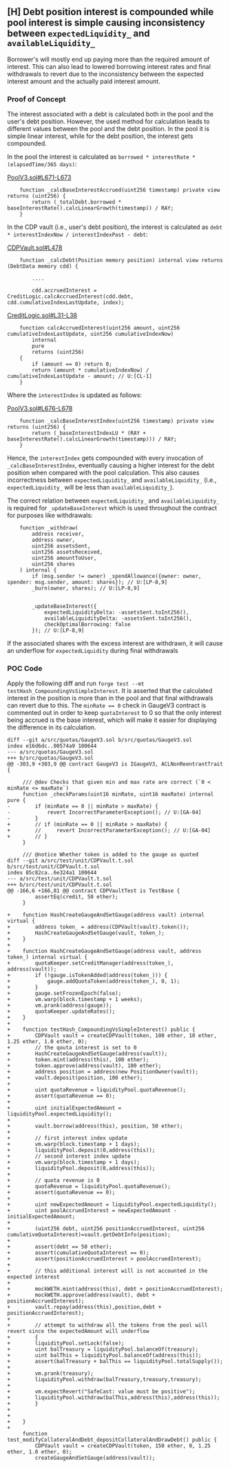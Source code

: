 ## [H] Debt position interest is compounded while pool interest is simple causing inconsistency between `expectedLiquidity_` and `availableLiquidity_`

Borrower's will mostly end up paying more than the required amount of interest. This can also lead to lowered borrowing interest rates and final withdrawals to revert due to the inconsistency between the expected interest amount and the actually paid interest amount.

### Proof of Concept

The interest associated with a debt is calculated both in the pool and the user's debt position. However, the used method for calculation leads to different values between the pool and the debt position. In the pool it is simple linear interest, while for the debt position, the interest gets compounded.

In the pool the interest is calculated as `borrowed * interestRate * (elapsedTime/365 days)`:

[PoolV3.sol#L671-L673](repos/2024-07-loopfi/src/PoolV3.sol#L671-L673)

```solidity
    function _calcBaseInterestAccrued(uint256 timestamp) private view returns (uint256) {
        return (_totalDebt.borrowed * baseInterestRate().calcLinearGrowth(timestamp)) / RAY;
    }
```

In the CDP vault (i.e., user's debt position), the interest is calculated as `debt * interestIndexNow / interestIndexPast - debt`:

[CDPVault.sol#L478](repos/2024-07-loopfi/src/CDPVault.sol#L478)

```solidity
    function _calcDebt(Position memory position) internal view returns (DebtData memory cdd) {

        ....

        cdd.accruedInterest = CreditLogic.calcAccruedInterest(cdd.debt, cdd.cumulativeIndexLastUpdate, index);
```

[CreditLogic.sol#L31-L38](https://github.com/Gearbox-protocol/core-v3/blob/832fe64d7194ad74b93543b1314da38aa6d413ea/contracts/libraries/CreditLogic.sol#L31-L38)

```solidity
    function calcAccruedInterest(uint256 amount, uint256 cumulativeIndexLastUpdate, uint256 cumulativeIndexNow)
        internal
        pure
        returns (uint256)
    {
        if (amount == 0) return 0;
        return (amount * cumulativeIndexNow) / cumulativeIndexLastUpdate - amount; // U:[CL-1]
    }
```

Where the `interestIndex` is updated as follows:

[PoolV3.sol#L676-L678](repos/2024-07-loopfi/src/PoolV3.sol#L676-L678)

```solidity
    function _calcBaseInterestIndex(uint256 timestamp) private view returns (uint256) {
        return (_baseInterestIndexLU * (RAY + baseInterestRate().calcLinearGrowth(timestamp))) / RAY;
    }
```

Hence, the `interestIndex` gets compounded with every invocation of `_calcBaseInterestIndex`, eventually causing a higher interest for the debt position when compared with the pool calculation. This also causes incorrectness between `expectedLiquidity_` and `availableLiquidity_` (i.e., `expectedLiquidity_` will be less than `availableLiquidity_`).

The correct relation between `expectedLiquidity_` and `availableLiquidity_` is required for `_updateBaseInterest` which is used throughout the contract for purposes like withdrawals:

```solidity
    function _withdraw(
        address receiver,
        address owner,
        uint256 assetsSent,
        uint256 assetsReceived,
        uint256 amountToUser,
        uint256 shares
    ) internal {
        if (msg.sender != owner) _spendAllowance({owner: owner, spender: msg.sender, amount: shares}); // U:[LP-8,9]
        _burn(owner, shares); // U:[LP-8,9]


        _updateBaseInterest({
            expectedLiquidityDelta: -assetsSent.toInt256(),
            availableLiquidityDelta: -assetsSent.toInt256(),
            checkOptimalBorrowing: false
        }); // U:[LP-8,9]
```

If the associated shares with the excess interest are withdrawn, it will cause an underflow for `expectedLiquidity` during final withdrawals

### POC Code

Apply the following diff and run `forge test --mt testHash_CompoundingVsSimpleInterest`. It is asserted that the calculated interest in the position is more than in the pool and that final withdrawals can revert due to this. The `minRate == 0` check in GaugeV3 contract is commented out in order to keep `quotaInterest` to 0 so that the only interest being accrued is the base interest, which will make it easier for displaying the difference in its calculation.

```solidity
diff --git a/src/quotas/GaugeV3.sol b/src/quotas/GaugeV3.sol
index e16d6dc..00574a9 100644
--- a/src/quotas/GaugeV3.sol
+++ b/src/quotas/GaugeV3.sol
@@ -303,9 +303,9 @@ contract GaugeV3 is IGaugeV3, ACLNonReentrantTrait {

     /// @dev Checks that given min and max rate are correct (`0 < minRate <= maxRate`)
     function _checkParams(uint16 minRate, uint16 maxRate) internal pure {
-        if (minRate == 0 || minRate > maxRate) {
-            revert IncorrectParameterException(); // U:[GA-04]
-        }
+        // if (minRate == 0 || minRate > maxRate) {
+        //     revert IncorrectParameterException(); // U:[GA-04]
+        // }
     }

     /// @notice Whether token is added to the gauge as quoted
diff --git a/src/test/unit/CDPVault.t.sol b/src/test/unit/CDPVault.t.sol
index 85c82ca..6e324a1 100644
--- a/src/test/unit/CDPVault.t.sol
+++ b/src/test/unit/CDPVault.t.sol
@@ -166,6 +166,81 @@ contract CDPVaultTest is TestBase {
         assertEq(credit, 50 ether);
     }

+    function HashCreateGaugeAndSetGauge(address vault) internal virtual {
+        address token_ = address(CDPVault(vault).token());
+        HashCreateGaugeAndSetGauge(vault, token_);
+    }
+
+    function HashCreateGaugeAndSetGauge(address vault, address token_) internal virtual {
+        quotaKeeper.setCreditManager(address(token_), address(vault));
+        if (!gauge.isTokenAdded(address(token_))) {
+            gauge.addQuotaToken(address(token_), 0, 1);
+        }
+        gauge.setFrozenEpoch(false);
+        vm.warp(block.timestamp + 1 weeks);
+        vm.prank(address(gauge));
+        quotaKeeper.updateRates();
+    }
+
+    function testHash_CompoundingVsSimpleInterest() public {
+        CDPVault vault = createCDPVault(token, 100 ether, 10 ether, 1.25 ether, 1.0 ether, 0);
+        // the qouta interest is set to 0
+        HashCreateGaugeAndSetGauge(address(vault));
+        token.mint(address(this), 100 ether);
+        token.approve(address(vault), 100 ether);
+        address position = address(new PositionOwner(vault));
+        vault.deposit(position, 100 ether);
+
+        uint quotaRevenue = liquidityPool.quotaRevenue();
+        assert(quotaRevenue == 0);
+
+        uint initialExpectedAmount = liquidityPool.expectedLiquidity();
+
+        vault.borrow(address(this), position, 50 ether);
+
+        // first interest index update
+        vm.warp(block.timestamp + 1 days);
+        liquidityPool.deposit(0,address(this));
+        // second interest index update
+        vm.warp(block.timestamp + 1 days);
+        liquidityPool.deposit(0,address(this));
+
+        // quota revenue is 0
+        quotaRevenue = liquidityPool.quotaRevenue();
+        assert(quotaRevenue == 0);
+
+        uint newExpectedAmount = liquidityPool.expectedLiquidity();
+        uint poolAccruedInterest = newExpectedAmount - initialExpectedAmount;
+
+        (uint256 debt, uint256 positionAccruedInterest, uint256 cumulativeQuotaInterest)=vault.getDebtInfo(position);
+
+        assert(debt == 50 ether);
+        assert(cumulativeQuotaInterest == 0);
+        assert(positionAccruedInterest > poolAccruedInterest);
+
+        // this additional interest will is not accounted in the expected interest
+
+        mockWETH.mint(address(this), debt + positionAccruedInterest);
+        mockWETH.approve(address(vault), debt + positionAccruedInterest);
+        vault.repay(address(this),position,debt + positionAccruedInterest);
+
+        // attempt to withdraw all the tokens from the pool will revert since the expectedAmount will underflow
+        {
+        liquidityPool.setLock(false);
+        uint balTreasury = liquidityPool.balanceOf(treasury);
+        uint balThis = liquidityPool.balanceOf(address(this));
+        assert(balTreasury + balThis == liquidityPool.totalSupply());
+
+        vm.prank(treasury);
+        liquidityPool.withdraw(balTreasury,treasury,treasury);
+
+        vm.expectRevert("SafeCast: value must be positive");
+        liquidityPool.withdraw(balThis,address(this),address(this));
+        }
+
+
+    }
+
     function test_modifyCollateralAndDebt_depositCollateralAndDrawDebt() public {
         CDPVault vault = createCDPVault(token, 150 ether, 0, 1.25 ether, 1.0 ether, 0);
         createGaugeAndSetGauge(address(vault));
```





